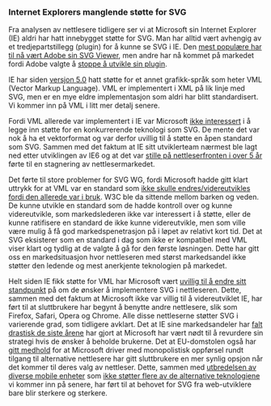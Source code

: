 ### Internet Explorers manglende støtte for SVG ###

Fra analysen av nettlesere tidligere ser vi at Microsoft sin Internet
Explorer (IE) aldri har hatt innebygget støtte for SVG. Man har alltid vært
avhengig av et tredjepartstillegg (plugin) for å kunne se SVG i IE. Den
[mest populære har til nå vært Adobe sin SVG Viewer][1], men andre har nå
kommet på markedet fordi Adobe valgte å [stoppe å utvikle sin plugin][2].

IE har siden [versjon 5.0][3] hatt støtte for et annet grafikk-språk som
heter VML (Vector Markup Language). VML er implementert i XML på lik linje
med SVG, men er en mye eldre implementasjon som aldri har blitt
standardisert. Vi kommer inn på VML i litt mer detalj senere.

Fordi VML allerede var implementert i IE var Microsoft [ikke interessert][4]
i å legge inn støtte for en konkurrerende teknologi som SVG. De mente det
var nok å ha et vektorformat og var derfor uvillig til å støtte en åpen
standard som SVG. Sammen med det faktum at IE sitt utviklerteam nærmest ble
lagt ned etter utviklingen av IE6 og at det var [stille på nettleserfronten i
over 5 år][5] førte til en stagnering av nettlesermarkedet.

Det førte til store problemer for SVG WG, fordi Microsoft hadde gitt klart
uttrykk for at VML var en standard som [ikke skulle endres/videreutvikles
fordi den allerede var i bruk][6]. W3C ble da sittende mellom barken og
veden. De kunne utvikle en standard som de hadde kontroll over og kunne
videreutvikle, som markedslederen ikke var interessert i å støtte, eller de
kunne ratifisere en standard de ikke kunne videreutvikle, men som ville være
mulig å få god markedspenetrasjon på i løpet av relativt kort tid. Det at
SVG eksisterer som en standard i dag som ikke er kompatibel med VML viser
klart og tydlig at de valgte å gå for den første løsningen. Dette har gitt
oss en markedsituasjon hvor nettleseren med størst markedsandel ikke støtter
den ledende og mest anerkjente teknologien på markedet.

Helt siden IE fikk støtte for VML har Microsoft vært [uvillig til å endre
sitt standpunkt][4] på om de ønsker å implementere SVG i nettleseren. Dette,
sammen med det faktum at Microsoft ikke var villig til å videreutviklet IE,
har ført til at sluttbrukere har begynt å benytte andre nettlesere, slik som
Firefox, Safari, Opera og Chrome. Alle disse nettleserne støtter SVG i
varierende grad, som tidligere avklart. Det at IE sine markedsandeler har
[falt drastisk de siste årene][7] har gjort at Microsoft har vært nødt til å
revurdere sin strategi hvis de ønsker å beholde brukerne. Det at
EU-domstolen også har [gitt medhold][8] for at Microsoft driver med
monopolistisk oppførsel rundt tilgang til alternative nettlesere har gitt
sluttbrukere en mer synlig opsjon når det kommer til deres valg av
nettleser. Dette, sammen med [utbredelsen av diverse mobile enheter][9] som
[ikke støtter flere av de alternative teknologiene][10] vi kommer inn på
senere, har ført til at behovet for SVG fra web-utviklere bare blir sterkere
og sterkere.

[1]: http://www.oreillynet.com/mac/blog/2001/04/exploring_svg.html "Exploring SVG, Jason McIntosh, 2001-04-30"
[2]: http://www.adobe.com/svg/eol.html "Adobe to Discontinue Adobe SVG Viewer, Adobe, 2009-01-01"
[3]: http://en.wikipedia.org/wiki/Vector_Markup_Language "Vector Markup Language, Wikipedia, extracted 2010-05-25"
[4]: http://www.robweir.com/blog/2006/07/cum-mortuis-in-lingua-mortua.html "VML and OOXML: Cum mortuis in lingua mortua, Rob Weir, 2006-07-24"
[5]: http://www.readwriteweb.com/archives/web_browser_faceoff.php "Web Browser Faceoff, Alex Iskold, 2006-10-06"
[6]: http://www.w3.org/Graphics/SVG/WG/wiki/Secret_Origin_of_SVG "Secret Origins of SVG, W3C, extracted 2010-05-25"
[7]: http://gs.statcounter.com/#browser-ww-monthly-200807-201005 "StatCounter Global Stats, Browsers, July 2008 to May 2010"
[8]: http://www.sitepoint.com/blogs/2009/12/17/microsoft-browser-ballot-screen/ "Microsoft agrees to browser ballot terms, Craig Buckler, 2009-12-17"
[9]: http://gs.statcounter.com/#mobile_vs_desktop-ww-monthly-200812-201005 "StatCounter Global Stats, Mobile vs. Desktop,  December 2008 to May 2010"
[10]: http://www.dlocc.com/articles/apple-ipad-no-flash-plugin-support/ "Apple iPad: No Flash plugin support, Devin Walker, 2010-01-27"
